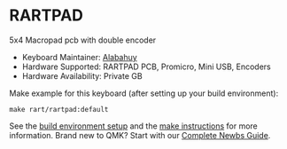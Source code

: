 # RARTPAD

5x4 Macropad pcb with double encoder

* Keyboard Maintainer: [Alabahuy](https://github.com/alabahuy)
* Hardware Supported: RARTPAD PCB, Promicro, Mini USB, Encoders
* Hardware Availability: Private GB

Make example for this keyboard (after setting up your build environment):

    make rart/rartpad:default

See the [build environment setup](https://docs.qmk.fm/#/getting_started_build_tools) and the [make instructions](https://docs.qmk.fm/#/getting_started_make_guide) for more information. Brand new to QMK? Start with our [Complete Newbs Guide](https://docs.qmk.fm/#/newbs).
